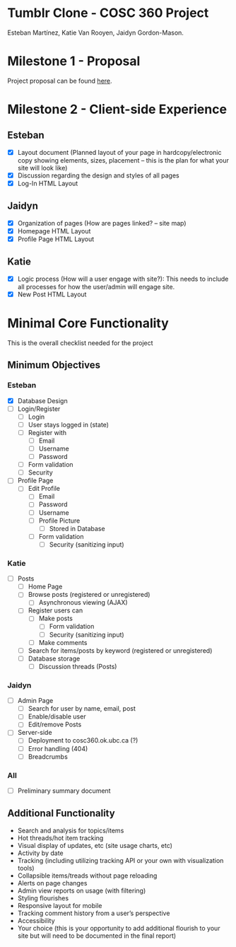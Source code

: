 # Tumblr Clone - COSC 360 Project

Esteban Martínez, Katie Van Rooyen, Jaidyn Gordon-Mason.

# Milestone 1 - Proposal

Project proposal can be found [here](./docs/Proposal.pdf).

# Milestone 2 - Client-side Experience

## Esteban

-   [x] Layout document (Planned layout of your page in hardcopy/electronic copy showing elements, sizes, placement – this is the plan for what your site will look like)
-   [x] Discussion regarding the design and styles of all pages
-   [x] Log-In HTML Layout

## Jaidyn

-   [x] Organization of pages (How are pages linked? – site map)
-   [x] Homepage HTML Layout
-   [x] Profile Page HTML Layout

## Katie

-   [x] Logic process (How will a user engage with site?): This needs to include all processes for how the user/admin will engage site.
-   [x] New Post HTML Layout

# Minimal Core Functionality

This is the overall checklist needed for the project

## Minimum Objectives

### Esteban

-   [x] Database Design
-   [ ] Login/Register
    -   [ ] Login
    -   [ ] User stays logged in (state)
    -   [ ] Register with
        -   [ ] Email
        -   [ ] Username
        -   [ ] Password
    -   [ ] Form validation
    -   [ ] Security
-   [ ] Profile Page
    -   [ ] Edit Profile
        -   [ ] Email
        -   [ ] Password
        -   [ ] Username
        -   [ ] Profile Picture
            -   [ ] Stored in Database
        -   [ ] Form validation
            -   [ ] Security (sanitizing input)

### Katie

-   [ ] Posts
    -   [ ] Home Page
    -   [ ] Browse posts (registered or unregistered)
        -   [ ] Asynchronous viewing (AJAX)
    -   [ ] Register users can
        -   [ ] Make posts
            -   [ ] Form validation
            -   [ ] Security (sanitizing input)
        -   [ ] Make comments
    -   [ ] Search for items/posts by keyword (registered or unregistered)
    -   [ ] Database storage
        -   [ ] Discussion threads (Posts)

### Jaidyn

-   [ ] Admin Page
    -   [ ] Search for user by name, email, post
    -   [ ] Enable/disable user
    -   [ ] Edit/remove Posts
-   [ ] Server-side
    -   [ ] Deployment to cosc360.ok.ubc.ca (?)
    -   [ ] Error handling (404)
    -   [ ] Breadcrumbs

### All

-   [ ] Preliminary summary document

## Additional Functionality

-   Search and analysis for topics/items
-   Hot threads/hot item tracking
-   Visual display of updates, etc (site usage charts, etc)
-   Activity by date
-   Tracking (including utilizing tracking API or your own with visualization tools)
-   Collapsible items/treads without page reloading
-   Alerts on page changes
-   Admin view reports on usage (with filtering)
-   Styling flourishes
-   Responsive layout for mobile
-   Tracking comment history from a user’s perspective
-   Accessibility
-   Your choice (this is your opportunity to add additional flourish to your site but will need to be documented in the final report)
